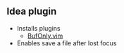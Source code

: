 ## Idea plugin

* Installs plugins
    - [BufOnly.vim](https://github.com/vim-scripts/BufOnly.vim)
* Enables save a file after lost focus
